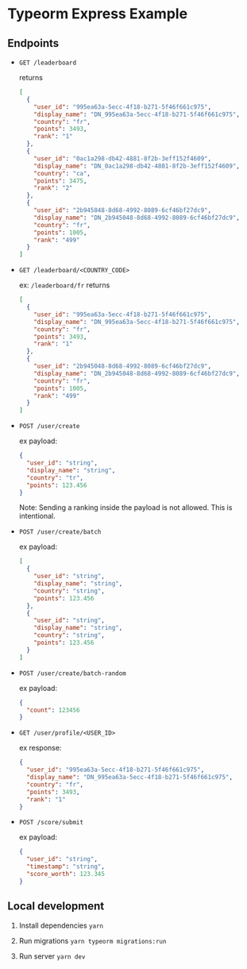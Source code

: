 # Typeorm Express Example

## Endpoints

- `GET /leaderboard`

  returns

  ```json
  [
    {
      "user_id": "995ea63a-5ecc-4f18-b271-5f46f661c975",
      "display_name": "DN_995ea63a-5ecc-4f18-b271-5f46f661c975",
      "country": "fr",
      "points": 3493,
      "rank": "1"
    },
    {
      "user_id": "0ac1a298-db42-4881-8f2b-3eff152f4609",
      "display_name": "DN_0ac1a298-db42-4881-8f2b-3eff152f4609",
      "country": "ca",
      "points": 3475,
      "rank": "2"
    },
    {
      "user_id": "2b945048-8d68-4992-8089-6cf46bf27dc9",
      "display_name": "DN_2b945048-8d68-4992-8089-6cf46bf27dc9",
      "country": "fr",
      "points": 1005,
      "rank": "499"
    }
  ]
  ```

- `GET /leaderboard/<COUNTRY_CODE>`

  ex: `/leaderboard/fr` returns

  ```json
  [
    {
      "user_id": "995ea63a-5ecc-4f18-b271-5f46f661c975",
      "display_name": "DN_995ea63a-5ecc-4f18-b271-5f46f661c975",
      "country": "fr",
      "points": 3493,
      "rank": "1"
    },
    {
      "user_id": "2b945048-8d68-4992-8089-6cf46bf27dc9",
      "display_name": "DN_2b945048-8d68-4992-8089-6cf46bf27dc9",
      "country": "fr",
      "points": 1005,
      "rank": "499"
    }
  ]
  ```

- `POST /user/create`

  ex payload:

  ```json
  {
    "user_id": "string",
    "display_name": "string",
    "country": "tr",
    "points": 123.456
  }
  ```

  Note: Sending a ranking inside the payload is not allowed. This is intentional.

- `POST /user/create/batch`

  ex payload:

  ```json
  [
    {
      "user_id": "string",
      "display_name": "string",
      "country": "string",
      "points": 123.456
    },
    {
      "user_id": "string",
      "display_name": "string",
      "country": "string",
      "points": 123.456
    }
  ]
  ```

- `POST /user/create/batch-random`

  ex payload:

  ```json
  {
    "count": 123456
  }
  ```

- `GET /user/profile/<USER_ID>`

  ex response:

  ```json
  {
    "user_id": "995ea63a-5ecc-4f18-b271-5f46f661c975",
    "display_name": "DN_995ea63a-5ecc-4f18-b271-5f46f661c975",
    "country": "fr",
    "points": 3493,
    "rank": "1"
  }
  ```

- `POST /score/submit`

  ex payload:

  ```json
  {
    "user_id": "string",
    "timestamp": "string",
    "score_worth": 123.345
  }
  ```

## Local development

1. Install dependencies
   `yarn`

2. Run migrations
   `yarn typeorm migrations:run`

3. Run server
   `yarn dev`
